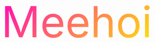 <div
  style="
    text-align: center;
    color: rgb(255, 120, 90);
    background: -o-linear-gradient(
      315deg,
      rgb(255, 0, 187) 0%,
      rgb(255, 234, 0) 100%
    );
    background: linear-gradient(
      135deg,
      rgb(255, 0, 187) 0%,
      rgb(255, 234, 0) 100%
    );
    -webkit-background-clip: text;
    background-clip: text;
    -webkit-text-fill-color: transparent;
    font-size: 10em;
  "
>
  Meehoi
</div>

